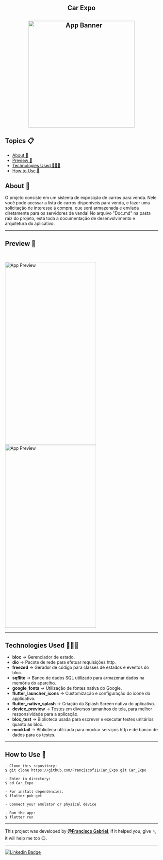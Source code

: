 <h2 align="center">Car Expo<h2>
<p align="center">
    <img src="https://i.imgur.com/UxXe6Od.png" width="350" height="350" alt="App Banner" />
</p>

   <h2>Topics 📋</h2>

  <p>
   
   - [About 📖](#about-)
   - [Preview 📱](#preview-)
   - [Technologies Used 👨🏽‍💻](#---technologies-used----)
   - [How to Use 🤔](#how-to-use-)
   </p>

   <h2>About 📖</h2>
   
   <p>
    O projeto consiste em um sistema de exposição de carros para venda. Nele você pode acessar a lista de carros disponíveis para venda, e fazer uma solicitação de interesse á compra, que será armazenada e enviada diretamente para os servidores de venda! No arquivo "Doc.md" na pasta raiz do projeto, está toda a documentação de desenvolvimento e arquitetura do aplicativo.
   </p>

---

   <h2>Preview 📱</h2><br>

   <p a>
   <img src="app_preview/preview_1.png.jpeg" width="300" height="600" alt="App Preview"> 
   <img src="app_preview/preview_2.png.jpeg" width="300" height="600" alt="App Preview"> 
   </p>

---

 <h2>
   Technologies Used 👨🏽‍💻
   </h2>
   
- **bloc** -> Gerenciador de estado.
- **dio** -> Pacote de rede para efetuar requisições http.
- **freezed** -> Gerador de código para classes de estados e eventos do bloc.
- **sqflite** -> Banco de dados SQL utilizado para armazenar dados na memória do aparelho.
- **google_fonts** -> Utilização de fontes nativa do Google.
- **flutter_launcher_icons** -> Customização e configuração do ícone do applicativo.
- **flutter_native_splash** -> Criação da Splash Screen nativa do aplicativo.
- **device_preview** -> Testes em diversos tamanhos de tela, para melhor responsividade para a aplicação.
- **bloc_test** -> Biblioteca usada para escrever e executar testes unitários quanto ao bloc.
- **mocktail** -> Biblioteca utilizada para mockar serviços http e de banco de dados para os testes.

  
---

   <h2>How to Use 🤔</h2>

```
- Clone this repository:
$ git clone https://github.com/Franciscof11/Car_Expo.git Car_Expo

- Enter in directory:
$ cd Car_Expo

- For install dependencies:
$ flutter pub get

- Connect your emulator or physical device

- Run the app:
$ flutter run
```

---

This project was developed by **[@Francisco Gabriel](https://www.linkedin.com/in/franciscossg/)**,
if it helped you, give ⭐, it will help me too 😉.

---

   <div>

[![Linkedin Badge](https://img.shields.io/badge/-Francisco%20Gabriel-292929?style=flat-square&logo=Linkedin&logoColor=blue&link=https://www.linkedin.com/in/franciscossg/)](https://www.linkedin.com/in/franciscossg/)

   </div>

